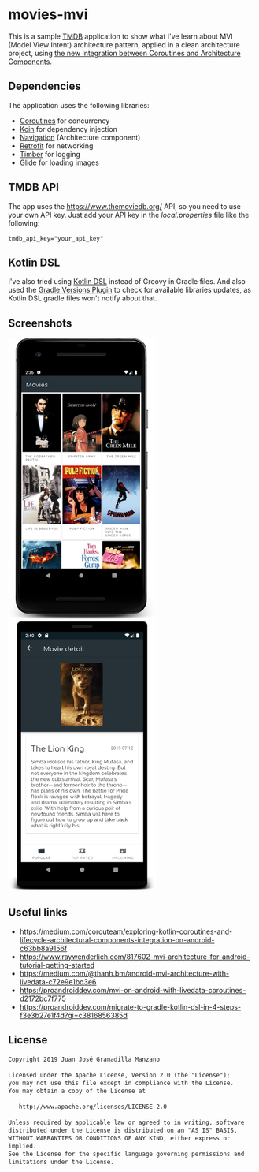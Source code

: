 # movies-mvi

This is a sample [TMDB](https://www.themoviedb.org/) application to show what I've learn about MVI (Model View Intent) architecture pattern, applied in a clean architecture project, using [the new integration between Coroutines and Architecture Components](https://medium.com/corouteam/exploring-kotlin-coroutines-and-lifecycle-architectural-components-integration-on-android-c63bb8a9156f). 

## Dependencies

The application uses the following libraries:

* [Coroutines](https://developer.android.com/kotlin/coroutines) for concurrency
* [Koin](https://github.com/InsertKoinIO/koin) for dependency injection
* [Navigation](https://developer.android.com/guide/navigation) (Architecture component)
* [Retrofit](https://square.github.io/retrofit/) for networking
* [Timber](https://github.com/JakeWharton/timber) for logging
* [Glide](https://github.com/bumptech/glide) for loading images

## TMDB API

The app uses the https://www.themoviedb.org/ API, so you need to use your own API key. Just add your API key in the *local.properties* file like the following:

```
tmdb_api_key="your_api_key"
```

## Kotlin DSL
I've also tried using [Kotlin DSL](https://docs.gradle.org/current/userguide/kotlin_dsl.html) instead of Groovy in Gradle files. And also used the [Gradle Versions Plugin](https://github.com/ben-manes/gradle-versions-plugin) to check for available libraries updates, as Kotlin DSL gradle files won't notify about that.

## Screenshots

<img src="screenshots/movies.png" width=300> <img src="screenshots/detail.png" width=300>

## Useful links
* https://medium.com/corouteam/exploring-kotlin-coroutines-and-lifecycle-architectural-components-integration-on-android-c63bb8a9156f
* https://www.raywenderlich.com/817602-mvi-architecture-for-android-tutorial-getting-started
* https://medium.com/@thanh.bm/android-mvi-architecture-with-livedata-c72e9e1bd3e6
* https://proandroiddev.com/mvi-on-android-with-livedata-coroutines-d2172bc7f775
* https://proandroiddev.com/migrate-to-gradle-kotlin-dsl-in-4-steps-f3e3b27e1f4d?gi=c3816856385d

License
-------

    Copyright 2019 Juan José Granadilla Manzano

    Licensed under the Apache License, Version 2.0 (the "License");
    you may not use this file except in compliance with the License.
    You may obtain a copy of the License at

       http://www.apache.org/licenses/LICENSE-2.0

    Unless required by applicable law or agreed to in writing, software
    distributed under the License is distributed on an "AS IS" BASIS,
    WITHOUT WARRANTIES OR CONDITIONS OF ANY KIND, either express or implied.
    See the License for the specific language governing permissions and
    limitations under the License.
